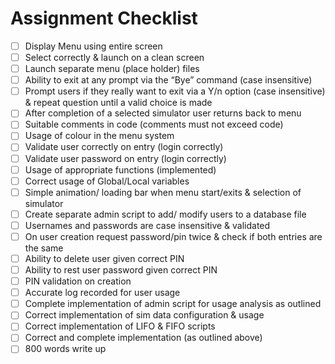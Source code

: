 # Assignment Checklist

- [ ] Display Menu using entire screen
- [ ] Select correctly & launch on a clean screen
- [ ] Launch separate menu (place holder) files
- [ ] Ability to exit at any prompt via the “Bye” command (case insensitive)
- [ ] Prompt users if they really want to exit via a Y/n option (case insensitive) & repeat question until a valid choice is made
- [ ] After completion of a selected simulator user returns back to menu
- [ ] Suitable comments in code (comments must not exceed code)
- [ ] Usage of colour in the menu system
- [ ] Validate user correctly on entry (login correctly)
- [ ] Validate user password on entry (login correctly)
- [ ] Usage of appropriate functions (implemented)
- [ ] Correct usage of Global/Local variables
- [ ] Simple animation/ loading bar when menu start/exits & selection of simulator
- [ ] Create separate admin script to add/ modify users to a database file
- [ ] Usernames and passwords are case insensitive & validated
- [ ] On user creation request password/pin twice & check if both entries are the same
- [ ] Ability to delete user given correct PIN
- [ ] Ability to rest user password given correct PIN
- [ ] PIN validation on creation
- [ ] Accurate log recorded for user usage
- [ ] Complete implementation of admin script for usage analysis as outlined
- [ ] Correct implementation of sim data configuration & usage
- [ ] Correct implementation of LIFO & FIFO scripts
- [ ] Correct and complete implementation (as outlined above)
- [ ] 800 words write up
